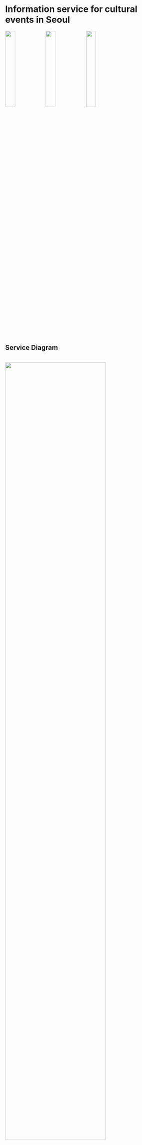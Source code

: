 <h1>Information service for cultural events in Seoul</h1>

<img src="https://user-images.githubusercontent.com/8165219/50751840-dcc40280-128e-11e9-8523-7dc52b6961f3.jpg" width="25%"></img>
<img src="https://user-images.githubusercontent.com/8165219/50751844-e188b680-128e-11e9-9d5e-7f9cda636ec4.jpg" width="25%"></img>
<img src="https://user-images.githubusercontent.com/8165219/50751846-e3527a00-128e-11e9-85b3-83083d2f22fe.jpg" width="25%"></img>

<h2>Service Diagram</h2><br>
<img src="https://user-images.githubusercontent.com/8165219/50751952-670c6680-128f-11e9-986d-25cdc0a48708.png" width="80%"></img>

<h2>Feature</h2><br>

<h3>1. Multiple Criteria Search</h3>

<h3>2. Check the location of the venue in detail</h3>

You can learn more about the location of the event through Google Maps.

<h3>3. Providing Information on Culture Events of the Month</h3>

It provides information on events that can be enjoyed only this month.

<h3>4. Providing information on new events</h3>

It provides information on new events that have been open for less than three days.

<h3>5. Provide closing event information</h3>

Provide event information within 3 days of the deadline.

<h3>6. Creating assessments and reviews</h3>

<h3>7. Providing information on popular events</h3>

The event with a lot of reviews is listed from the top to the top 10.

<h3>8. Sharing event information</h3>

You can share information about events through KakaoTalk.
